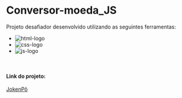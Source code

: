 # Conversor-moeda_JS

Projeto desafiador desenvolvido utilizando as seguintes ferramentas:

- <img src="https://img.shields.io/badge/HTML5-E34F26?style=for-the-badge&logo=html5&logoColor=white" alt="html-logo"/> 
- <img src="https://img.shields.io/badge/CSS3-1572B6?style=for-the-badge&logo=css3&logoColor=white" alt="css-logo"/> 
- <img src="https://img.shields.io/badge/JavaScript-323330?style=for-the-badge&logo=javascript&logoColor=F7DF1E" alt="js-logo"/>
<br/>
<h4>Link do projeto:</h4>
<a href="money-converter2023.netlify.app">JokenPô</a>
<br/>

